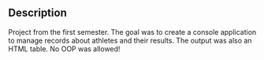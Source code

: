 ## Description

Project from the first semester. The goal was to create a console application to manage records about athletes and their results. The output was also an HTML table. No OOP was allowed!
